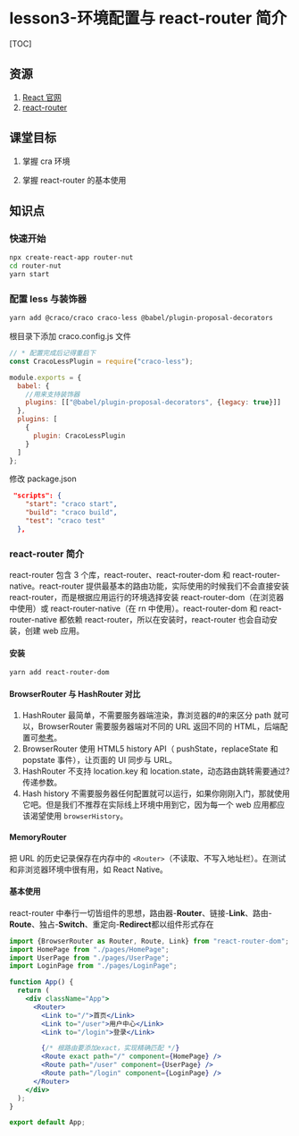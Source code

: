 # lesson3-环境配置与 react-router 简介

[TOC]

## 资源

1. [React 官网](https://react.docschina.org/)
2. [react-router](http://react-router.docschina.org/)

## 课堂目标

1. 掌握 cra 环境

2. 掌握 react-router 的基本使用

## 知识点

### 快速开始

```bash
npx create-react-app router-nut
cd router-nut
yarn start
```

### 配置 less 与装饰器

```bash
yarn add @craco/craco craco-less @babel/plugin-proposal-decorators
```

根目录下添加 craco.config.js 文件

```js
// * 配置完成后记得重启下
const CracoLessPlugin = require("craco-less");

module.exports = {
  babel: {
    //用来支持装饰器
    plugins: [["@babel/plugin-proposal-decorators", {legacy: true}]]
  },
  plugins: [
    {
      plugin: CracoLessPlugin
    }
  ]
};
```

修改 package.json

```json
 "scripts": {
    "start": "craco start",
    "build": "craco build",
    "test": "craco test"
  },
```

### react-router 简介

react-router 包含 3 个库，react-router、react-router-dom 和 react-router-native。react-router 提供最基本的路由功能，实际使用的时候我们不会直接安装 react-router，而是根据应用运行的环境选择安装 react-router-dom（在浏览器中使用）或 react-router-native（在 rn 中使用）。react-router-dom 和 react-router-native 都依赖 react-router，所以在安装时，react-router 也会自动安装，创建 web 应用。

#### 安装

```bash
yarn add react-router-dom
```

#### BrowserRouter 与 HashRouter 对比

1. HashRouter 最简单，不需要服务器端渲染，靠浏览器的#的来区分 path 就可以，BrowserRouter 需要服务器端对不同的 URL 返回不同的 HTML，后端配置可[参考](https://react-guide.github.io/react-router-cn/docs/guides/basics/Histories.html)。
2. BrowserRouter 使用 HTML5 history API（ pushState，replaceState 和 popstate 事件），让页面的 UI 同步与 URL。
3. HashRouter 不支持 location.key 和 location.state，动态路由跳转需要通过?传递参数。
4. Hash history 不需要服务器任何配置就可以运行，如果你刚刚入门，那就使用它吧。但是我们不推荐在实际线上环境中用到它，因为每一个 web 应用都应该渴望使用 `browserHistory`。

#### MemoryRouter

把 URL 的历史记录保存在内存中的 `<Router>`（不读取、不写入地址栏）。在测试和非浏览器环境中很有用，如 React Native。

#### 基本使用

react-router 中奉行一切皆组件的思想，路由器-**Router**、链接-**Link**、路由-**Route**、独占-**Switch**、重定向-**Redirect**都以组件形式存在

```jsx
import {BrowserRouter as Router, Route, Link} from "react-router-dom";
import HomePage from "./pages/HomePage";
import UserPage from "./pages/UserPage";
import LoginPage from "./pages/LoginPage";

function App() {
  return (
    <div className="App">
      <Router>
        <Link to="/">首页</Link>
        <Link to="/user">用户中心</Link>
        <Link to="/login">登录</Link>

        {/* 根路由要添加exact，实现精确匹配 */}
        <Route exact path="/" component={HomePage} />
        <Route path="/user" component={UserPage} />
        <Route path="/login" component={LoginPage} />
      </Router>
    </div>
  );
}

export default App;
```
